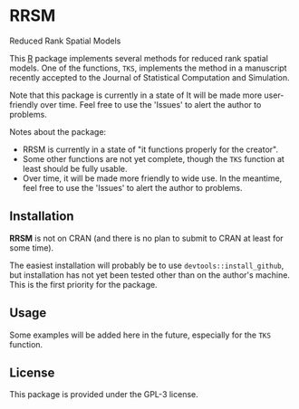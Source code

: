 RRSM
====

Reduced Rank Spatial Models

This [R](https://cran.r-project.org/) package implements several methods for reduced rank spatial models. One of the functions, `TKS`, implements the method in a manuscript recently accepted to the Journal of Statistical Computation and Simulation.


Note that this package is currently in a state of  It will be made more user-friendly over time. Feel free to use the 'Issues' to alert the author to problems.


Notes about the package:

- RRSM is currently in a state of "it functions properly for the creator".
- Some other functions are not yet complete, though the `TKS` function at least should be fully usable.
- Over time, it will be made more friendly to wide use. In the meantime, feel free to use the 'Issues' to alert the author to problems.


## Installation

**RRSM** is not on CRAN (and there is no plan to submit to CRAN at least for some time).

The easiest installation will probably be to use `devtools::install_github`, but installation has not yet been tested other than on the author's machine. This is the first priority for the package.


## Usage

Some examples will be added here in the future, especially for the `TKS` function. 


## License

This package is provided under the GPL-3 license.
